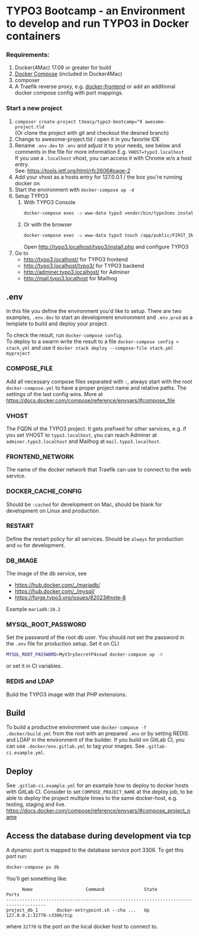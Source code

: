 # TYPO3 Bootcamp - an Environment to develop and run TYPO3 in Docker containers

### Requirements:
1.  Docker(4Mac) 17.09 or greater for build
1.  [Docker Compose](https://docs.docker.com/compose/install/) (included in Docker4Mac)
1.  composer
1.  A Traefik reverse proxy, e.g. [docker-frontend](https://github.com/t3easy/docker-frontend)
    or add an additional docker compose config with port mappings.

### Start a new project
1.  `composer create-project t3easy/typo3-bootcamp=^9 awesome-project.tld`  
    (Or clone the project with git and checkout the desired branch)
1.  Change to awesome-project.tld / open it in you favorite IDE
1.  Rename `.env.dev` to `.env` and adjust it to your needs, see below and comments in the file for more information
    E.g. `VHOST=typo3.localhost`  
    If you use a `.localhost` vhost, you can access it with Chrome w/o a host entry.  
    See: <https://tools.ietf.org/html/rfc2606#page-2>
1.  Add your vhost as a hosts entry for 127.0.0.1 / the box you're running docker on
1.  Start the environment with `docker-compose up -d`
1.  Setup TYPO3  
    1.  With TYPO3 Console  
        ```bash
        docker-compose exec -u www-data typo3 vendor/bin/typo3cms install:setup
        ```
    1.  Or with the browser  
        ```bash
        docker-compose exec -u www-data typo3 touch /app/public/FIRST_INSTALL
        ```
        Open <http://typo3.localhost/typo3/install.php> and configure TYPO3
1.  Go to
    * <http://typo3.localhost/> for TYPO3 frontend
    * <http://typo3.localhost/typo3/> for TYPO3 backend
    * <http://adminer.typo3.localhost/> for Adminer
    * <http://mail.typo3.localhost> for Mailhog

## .env
In this file you define the environment you'd like to setup.
There are two examples, `.env.dev` to start an development environment and `.env.prod` as a template to build and deploy your project.

To check the result, run `docker-compose config`.  
To deploy to a swarm write the result to a file `docker-compose config > stack.yml` and use it `docker stack deploy --compose-file stack.yml myproject`

### COMPOSE_FILE
Add all necessary compose files separated with `:`, always start with the root `docker-compose.yml` to have a proper project name and relative paths.
The settings of the last config wins.
More at <https://docs.docker.com/compose/reference/envvars/#compose_file>

### VHOST
The FQDN of the TYPO3 project.
It gets prefixed for other services, e.g. if you set VHOST to `typo3.localhost`,
you can reach Adminer at `adminer.typo3.localhost` and Mailhog at `mail.typo3.localhost`.

### FRONTEND_NETWORK
The name of the docker network that Traefik can use to connect to the web service.

### DOCKER_CACHE_CONFIG
Should be `:cached` for development on Mac, should be blank for development on Linux and production.

### RESTART
Define the restart policy for all services.
Should be `always` for production and `no` for development.

### DB_IMAGE
The image of the db service, see

* <https://hub.docker.com/_/mariadb/>
* <https://hub.docker.com/_/mysql/>
* <https://forge.typo3.org/issues/82023#note-8>

Example `mariadb:10.2`

### MYSQL_ROOT_PASSWORD
Set the password of the root db user.
You should not set the password in the `.env` file for production setup.
Set it on CLI 
```bash
MYSQL_ROOT_PASSWORD=MyV3rySecretP4sswd docker-compose up -d
```
or set it in CI variables.

### REDIS and LDAP
Build the TYPO3 image with that PHP extensions.

## Build
To build a productive environment use `docker-compose -f .docker/build.yml` from the root with an prepared `.env`
or by setting REDIS and LDAP in the environment of the builder.
If you build on GitLab CI, you can use `.docker/env.gitlab.yml` to tag your images.
See `.gitlab-ci.example.yml`.

## Deploy
See `.gitlab-ci.example.yml` for an example how to deploy to docker hosts with GitLab CI.
Consider to set `COMPOSE_PROJECT_NAME` at the deploy job, to be able to deploy the project multiple times to the same docker-host, e.g. testing, staging and live.
<https://docs.docker.com/compose/reference/envvars/#compose_project_name>

## Access the database during development via tcp
A dynamic port is mapped to the database service port 3306. To get this port run:
```bash
docker-compose ps db
```
You'll get something like:
```
      Name                    Command               State             Ports          
-------------------------------------------------------------------------------------
project_db_1       docker-entrypoint.sh --cha ...   Up      127.0.0.1:32770->3306/tcp
```
where `32770` is the port on the local docker host to connect to. 
